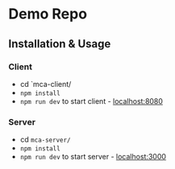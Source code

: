 # Demo Repo

## Installation & Usage
### Client
* cd `mca-client/
* `npm install`
* `npm run dev` to start client - [localhost:8080](http://localhost:8080) 

### Server
* cd `mca-server/`
* `npm install`
* `npm run dev` to start server - [localhost:3000](http://localhost:3000)
